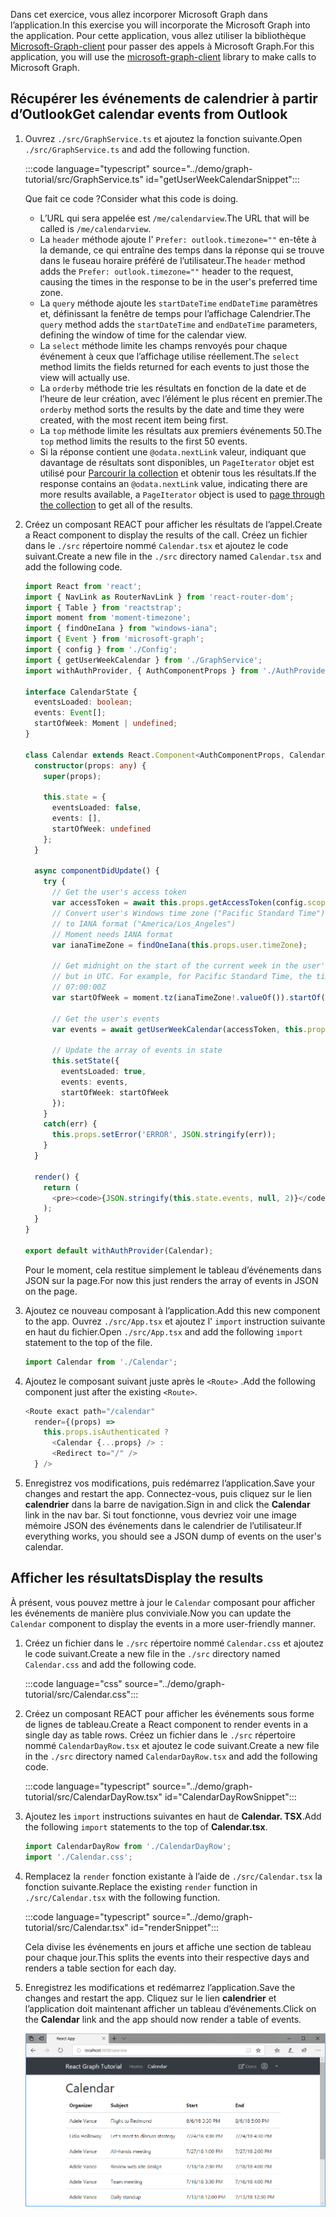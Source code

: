 <!-- markdownlint-disable MD002 MD041 -->

<span data-ttu-id="eada3-101">Dans cet exercice, vous allez incorporer Microsoft Graph dans l’application.</span><span class="sxs-lookup"><span data-stu-id="eada3-101">In this exercise you will incorporate the Microsoft Graph into the application.</span></span> <span data-ttu-id="eada3-102">Pour cette application, vous allez utiliser la bibliothèque [Microsoft-Graph-client](https://github.com/microsoftgraph/msgraph-sdk-javascript) pour passer des appels à Microsoft Graph.</span><span class="sxs-lookup"><span data-stu-id="eada3-102">For this application, you will use the [microsoft-graph-client](https://github.com/microsoftgraph/msgraph-sdk-javascript) library to make calls to Microsoft Graph.</span></span>

## <a name="get-calendar-events-from-outlook"></a><span data-ttu-id="eada3-103">Récupérer les événements de calendrier à partir d’Outlook</span><span class="sxs-lookup"><span data-stu-id="eada3-103">Get calendar events from Outlook</span></span>

1. <span data-ttu-id="eada3-104">Ouvrez `./src/GraphService.ts` et ajoutez la fonction suivante.</span><span class="sxs-lookup"><span data-stu-id="eada3-104">Open `./src/GraphService.ts` and add the following function.</span></span>

    :::code language="typescript" source="../demo/graph-tutorial/src/GraphService.ts" id="getUserWeekCalendarSnippet":::

    <span data-ttu-id="eada3-105">Que fait ce code ?</span><span class="sxs-lookup"><span data-stu-id="eada3-105">Consider what this code is doing.</span></span>

    - <span data-ttu-id="eada3-106">L’URL qui sera appelée est `/me/calendarview`.</span><span class="sxs-lookup"><span data-stu-id="eada3-106">The URL that will be called is `/me/calendarview`.</span></span>
    - <span data-ttu-id="eada3-107">La `header` méthode ajoute l' `Prefer: outlook.timezone=""` en-tête à la demande, ce qui entraîne des temps dans la réponse qui se trouve dans le fuseau horaire préféré de l’utilisateur.</span><span class="sxs-lookup"><span data-stu-id="eada3-107">The `header` method adds the `Prefer: outlook.timezone=""` header to the request, causing the times in the response to be in the user's preferred time zone.</span></span>
    - <span data-ttu-id="eada3-108">La `query` méthode ajoute les `startDateTime` `endDateTime` paramètres et, définissant la fenêtre de temps pour l’affichage Calendrier.</span><span class="sxs-lookup"><span data-stu-id="eada3-108">The `query` method adds the `startDateTime` and `endDateTime` parameters, defining the window of time for the calendar view.</span></span>
    - <span data-ttu-id="eada3-109">La `select` méthode limite les champs renvoyés pour chaque événement à ceux que l’affichage utilise réellement.</span><span class="sxs-lookup"><span data-stu-id="eada3-109">The `select` method limits the fields returned for each events to just those the view will actually use.</span></span>
    - <span data-ttu-id="eada3-110">La `orderby` méthode trie les résultats en fonction de la date et de l’heure de leur création, avec l’élément le plus récent en premier.</span><span class="sxs-lookup"><span data-stu-id="eada3-110">The `orderby` method sorts the results by the date and time they were created, with the most recent item being first.</span></span>
    - <span data-ttu-id="eada3-111">La `top` méthode limite les résultats aux premiers événements 50.</span><span class="sxs-lookup"><span data-stu-id="eada3-111">The `top` method limits the results to the first 50 events.</span></span>
    - <span data-ttu-id="eada3-112">Si la réponse contient une `@odata.nextLink` valeur, indiquant que davantage de résultats sont disponibles, un `PageIterator` objet est utilisé pour [Parcourir la collection](https://docs.microsoft.com/graph/sdks/paging?tabs=typeScript) et obtenir tous les résultats.</span><span class="sxs-lookup"><span data-stu-id="eada3-112">If the response contains an `@odata.nextLink` value, indicating there are more results available, a `PageIterator` object is used to [page through the collection](https://docs.microsoft.com/graph/sdks/paging?tabs=typeScript) to get all of the results.</span></span>

1. <span data-ttu-id="eada3-113">Créez un composant REACT pour afficher les résultats de l’appel.</span><span class="sxs-lookup"><span data-stu-id="eada3-113">Create a React component to display the results of the call.</span></span> <span data-ttu-id="eada3-114">Créez un fichier dans le `./src` répertoire nommé `Calendar.tsx` et ajoutez le code suivant.</span><span class="sxs-lookup"><span data-stu-id="eada3-114">Create a new file in the `./src` directory named `Calendar.tsx` and add the following code.</span></span>

    ```typescript
    import React from 'react';
    import { NavLink as RouterNavLink } from 'react-router-dom';
    import { Table } from 'reactstrap';
    import moment from 'moment-timezone';
    import { findOneIana } from "windows-iana";
    import { Event } from 'microsoft-graph';
    import { config } from './Config';
    import { getUserWeekCalendar } from './GraphService';
    import withAuthProvider, { AuthComponentProps } from './AuthProvider';

    interface CalendarState {
      eventsLoaded: boolean;
      events: Event[];
      startOfWeek: Moment | undefined;
    }

    class Calendar extends React.Component<AuthComponentProps, CalendarState> {
      constructor(props: any) {
        super(props);

        this.state = {
          eventsLoaded: false,
          events: [],
          startOfWeek: undefined
        };
      }

      async componentDidUpdate() {
        try {
          // Get the user's access token
          var accessToken = await this.props.getAccessToken(config.scopes);
          // Convert user's Windows time zone ("Pacific Standard Time")
          // to IANA format ("America/Los_Angeles")
          // Moment needs IANA format
          var ianaTimeZone = findOneIana(this.props.user.timeZone);

          // Get midnight on the start of the current week in the user's timezone,
          // but in UTC. For example, for Pacific Standard Time, the time value would be
          // 07:00:00Z
          var startOfWeek = moment.tz(ianaTimeZone!.valueOf()).startOf('week').utc();

          // Get the user's events
          var events = await getUserWeekCalendar(accessToken, this.props.user.timeZone, startOfWeek);

          // Update the array of events in state
          this.setState({
            eventsLoaded: true,
            events: events,
            startOfWeek: startOfWeek
          });
        }
        catch(err) {
          this.props.setError('ERROR', JSON.stringify(err));
        }
      }

      render() {
        return (
          <pre><code>{JSON.stringify(this.state.events, null, 2)}</code></pre>
        );
      }
    }

    export default withAuthProvider(Calendar);
    ```

    <span data-ttu-id="eada3-115">Pour le moment, cela restitue simplement le tableau d’événements dans JSON sur la page.</span><span class="sxs-lookup"><span data-stu-id="eada3-115">For now this just renders the array of events in JSON on the page.</span></span>

1. <span data-ttu-id="eada3-116">Ajoutez ce nouveau composant à l’application.</span><span class="sxs-lookup"><span data-stu-id="eada3-116">Add this new component to the app.</span></span> <span data-ttu-id="eada3-117">Ouvrez `./src/App.tsx` et ajoutez l' `import` instruction suivante en haut du fichier.</span><span class="sxs-lookup"><span data-stu-id="eada3-117">Open `./src/App.tsx` and add the following `import` statement to the top of the file.</span></span>

    ```typescript
    import Calendar from './Calendar';
    ```

1. <span data-ttu-id="eada3-118">Ajoutez le composant suivant juste après le `<Route>` .</span><span class="sxs-lookup"><span data-stu-id="eada3-118">Add the following component just after the existing `<Route>`.</span></span>

    ```typescript
    <Route exact path="/calendar"
      render={(props) =>
        this.props.isAuthenticated ?
          <Calendar {...props} /> :
          <Redirect to="/" />
      } />
    ```

1. <span data-ttu-id="eada3-119">Enregistrez vos modifications, puis redémarrez l’application.</span><span class="sxs-lookup"><span data-stu-id="eada3-119">Save your changes and restart the app.</span></span> <span data-ttu-id="eada3-120">Connectez-vous, puis cliquez sur le lien **calendrier** dans la barre de navigation.</span><span class="sxs-lookup"><span data-stu-id="eada3-120">Sign in and click the **Calendar** link in the nav bar.</span></span> <span data-ttu-id="eada3-121">Si tout fonctionne, vous devriez voir une image mémoire JSON des événements dans le calendrier de l’utilisateur.</span><span class="sxs-lookup"><span data-stu-id="eada3-121">If everything works, you should see a JSON dump of events on the user's calendar.</span></span>

## <a name="display-the-results"></a><span data-ttu-id="eada3-122">Afficher les résultats</span><span class="sxs-lookup"><span data-stu-id="eada3-122">Display the results</span></span>

<span data-ttu-id="eada3-123">À présent, vous pouvez mettre à jour le `Calendar` composant pour afficher les événements de manière plus conviviale.</span><span class="sxs-lookup"><span data-stu-id="eada3-123">Now you can update the `Calendar` component to display the events in a more user-friendly manner.</span></span>

1. <span data-ttu-id="eada3-124">Créez un fichier dans le `./src` répertoire nommé `Calendar.css` et ajoutez le code suivant.</span><span class="sxs-lookup"><span data-stu-id="eada3-124">Create a new file in the `./src` directory named `Calendar.css` and add the following code.</span></span>

    :::code language="css" source="../demo/graph-tutorial/src/Calendar.css":::

1. <span data-ttu-id="eada3-125">Créez un composant REACT pour afficher les événements sous forme de lignes de tableau.</span><span class="sxs-lookup"><span data-stu-id="eada3-125">Create a React component to render events in a single day as table rows.</span></span> <span data-ttu-id="eada3-126">Créez un fichier dans le `./src` répertoire nommé `CalendarDayRow.tsx` et ajoutez le code suivant.</span><span class="sxs-lookup"><span data-stu-id="eada3-126">Create a new file in the `./src` directory named `CalendarDayRow.tsx` and add the following code.</span></span>

    :::code language="typescript" source="../demo/graph-tutorial/src/CalendarDayRow.tsx" id="CalendarDayRowSnippet":::

1. <span data-ttu-id="eada3-127">Ajoutez les `import` instructions suivantes en haut de **Calendar. TSX**.</span><span class="sxs-lookup"><span data-stu-id="eada3-127">Add the following `import` statements to the top of **Calendar.tsx**.</span></span>

    ```typescript
    import CalendarDayRow from './CalendarDayRow';
    import './Calendar.css';
    ```

1. <span data-ttu-id="eada3-128">Remplacez la `render` fonction existante à l’aide de `./src/Calendar.tsx` la fonction suivante.</span><span class="sxs-lookup"><span data-stu-id="eada3-128">Replace the existing `render` function in `./src/Calendar.tsx` with the following function.</span></span>

    :::code language="typescript" source="../demo/graph-tutorial/src/Calendar.tsx" id="renderSnippet":::

    <span data-ttu-id="eada3-129">Cela divise les événements en jours et affiche une section de tableau pour chaque jour.</span><span class="sxs-lookup"><span data-stu-id="eada3-129">This splits the events into their respective days and renders a table section for each day.</span></span>

1. <span data-ttu-id="eada3-130">Enregistrez les modifications et redémarrez l’application.</span><span class="sxs-lookup"><span data-stu-id="eada3-130">Save the changes and restart the app.</span></span> <span data-ttu-id="eada3-131">Cliquez sur le lien **calendrier** et l’application doit maintenant afficher un tableau d’événements.</span><span class="sxs-lookup"><span data-stu-id="eada3-131">Click on the **Calendar** link and the app should now render a table of events.</span></span>

    ![Capture d’écran du tableau des événements](./images/add-msgraph-01.png)
